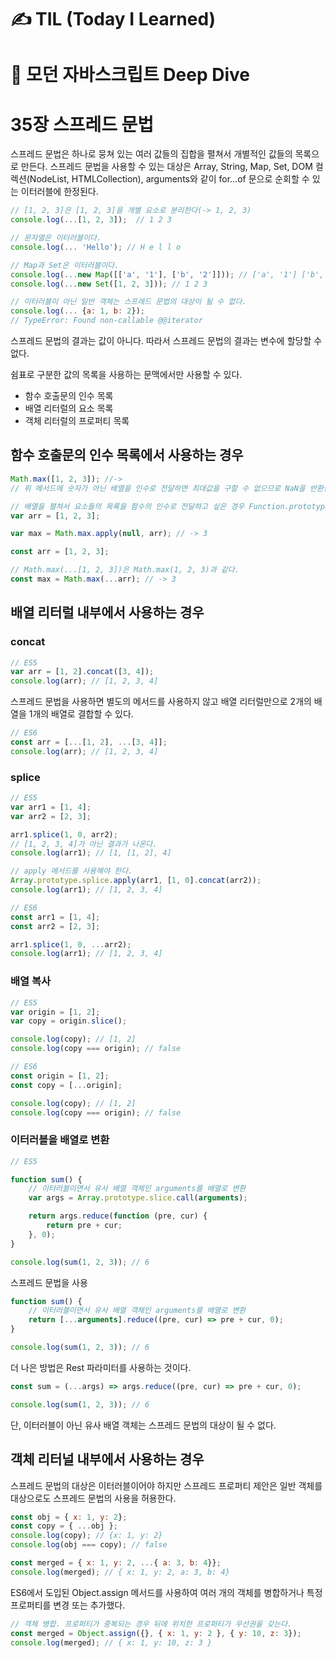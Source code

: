 # ✍ TIL (Today I Learned)

# 📖 모던 자바스크립트 Deep Dive
# 35장 스프레드 문법
스프레드 문법은 하나로 뭉쳐 있는 여러 값들의 집합을 펼쳐서 개별적인 값들의 목록으로 만든다. 스프레드 문법을 사용할 수 있는 대상은 Array, String, Map, Set, DOM 컬렉션(NodeList, HTMLCollection), arguments와 같이 for...of 문으로 순회할 수 있는 이터러블에 한정된다.

```js
// [1, 2, 3]은 [1, 2, 3]을 개별 요소로 분리한다(-> 1, 2, 3)
console.log(...[1, 2, 3]);  // 1 2 3

// 문자열은 이터러블이다.
console.log(... 'Hello'); // H e l l o

// Map과 Set은 이터러블이다.
console.log(...new Map([['a', '1'], ['b', '2']])); // ['a', '1'] ['b', '2']
console.log(...new Set([1, 2, 3])); // 1 2 3

// 이터러블이 아닌 일반 객체는 스프레드 문법의 대상이 될 수 없다.
console.log(... {a: 1, b: 2});
// TypeError: Found non-callable @@iterator
```

스프레드 문법의 결과는 값이 아니다. 따라서 스프레드 문법의 결과는 변수에 할당할 수 없다.

쉼표로 구분한 값의 목록을 사용하는 문맥에서만 사용할 수 있다.
- 함수 호출문의 인수 목록
- 배열 리터럴의 요소 목록
- 객체 리터럴의 프로퍼티 목록

## 함수 호출문의 인수 목록에서 사용하는 경우
```js
Math.max([1, 2, 3]); //->
// 위 메서드에 숫자가 아닌 배열을 인수로 전달하면 최대값을 구할 수 없으므로 NaN을 반환한다.

// 배열을 펼쳐서 요소들의 목록을 함수의 인수로 전달하고 싶은 경우 Function.prototype.apply를 사용했다.
var arr = [1, 2, 3];

var max = Math.max.apply(null, arr); // -> 3
```

```js
const arr = [1, 2, 3];

// Math.max(...[1, 2, 3])은 Math.max(1, 2, 3)과 같다.
const max = Math.max(...arr); // -> 3
```

## 배열 리터럴 내부에서 사용하는 경우

### concat
```js
// ES5
var arr = [1, 2].concat([3, 4]);
console.log(arr); // [1, 2, 3, 4]
```
스프레드 문법을 사용하면 별도의 메서드를 사용하지 않고 배열 리터럴만으로 2개의 배열을 1개의 배열로 결합할 수 있다.

```js
// ES6
const arr = [...[1, 2], ...[3, 4]];
console.log(arr); // [1, 2, 3, 4]
```

### splice
```js
// ES5
var arr1 = [1, 4];
var arr2 = [2, 3];

arr1.splice(1, 0, arr2);
// [1, 2, 3, 4]가 아닌 결과가 나온다.
console.log(arr1); // [1, [1, 2], 4]

// apply 메서드를 사용해야 한다.
Array.prototype.splice.apply(arr1, [1, 0].concat(arr2));
console.log(arr1); // [1, 2, 3, 4]
```

```js
// ES6
const arr1 = [1, 4];
const arr2 = [2, 3];

arr1.splice(1, 0, ...arr2);
console.log(arr1); // [1, 2, 3, 4]
```

### 배열 복사
```js
// ES5
var origin = [1, 2];
var copy = origin.slice();

console.log(copy); // [1, 2]
console.log(copy === origin); // false
```

```js
// ES6
const origin = [1, 2];
const copy = [...origin];

console.log(copy); // [1, 2]
console.log(copy === origin); // false
```

### 이터러블을 배열로 변환
```js
// ES5

function sum() {
    // 이터러블이면서 유사 배열 객체인 arguments를 배열로 변환
    var args = Array.prototype.slice.call(arguments);

    return args.reduce(function (pre, cur) {
        return pre + cur;
    }, 0);
}

console.log(sum(1, 2, 3)); // 6
```

스프레드 문법을 사용
```js
function sum() {
    // 이터러블이면서 유사 배열 객체인 arguments를 배열로 변환
    return [...arguments].reduce((pre, cur) => pre + cur, 0);
}

console.log(sum(1, 2, 3)); // 6
```
더 나은 방법은 Rest 파라미터를 사용하는 것이다. 
```js
const sum = (...args) => args.reduce((pre, cur) => pre + cur, 0);

console.log(sum(1, 2, 3)); // 6
```

단, 이터러블이 아닌 유사 배열 객체는 스프레드 문법의 대상이 될 수 없다.

## 객체 리터널 내부에서 사용하는 경우
스프레드 문법의 대상은 이터러블이어야 하지만 스프레드 프로퍼티 제안은 일반 객체를 대상으로도 스프레드 문법의 사용을 허용한다.

```js
const obj = { x: 1, y: 2};
const copy = { ...obj };
console.log(copy); // {x: 1, y: 2}
console.log(obj === copy); // false

const merged = { x: 1, y: 2, ...{ a: 3, b: 4}};
console.log(merged); // { x: 1, y: 2, a: 3, b: 4}
```

ES6에서 도입된 Object.assign 메서드를 사용하여 여러 개의 객체를 병합하거나 특정 프로퍼티를 변경 또는 추가했다.
```js
// 객체 병합. 프로퍼티가 중복되는 경우 뒤에 위치한 프로퍼티가 우선권을 갖는다.
const merged = Object.assign({}, { x: 1, y: 2 }, { y: 10, z: 3});
console.log(merged); // { x: 1, y: 10, z: 3 }
```